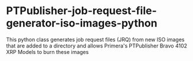 PTPublisher-job-request-file-generator-iso-images-python
========================================================

This python class generates job request files (JRQ) from new ISO images that are added to a directory and allows Primera's PTPublisher Bravo 4102 XRP Models to burn these images
